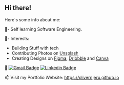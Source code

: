 <!-- Welcome and Intro Section --> 
## Hi there! <!--<img src="https://raw.githubusercontent.com/MartinHeinz/MartinHeinz/master/wave.gif" width="30px">-->
Here's some info about me:

<!-- Info about me -->
🌱- Self learning Software Engineering.

<!-- 🔭 Current projects:
<ul>
  <li><a href="https://olivernjeru.github.io">Portfolio Website</a></li>
  <li>E-Commerce Merch Website</li>
</ul> -->

🔭- Interests:
<ul>
  <li>Building Stuff with tech</li>
  <li>Contributing Photos on <a href="https://unsplash.com/@olivernjeru">Unsplash</a></li>
   <li>Creating Designs on <a href="https://figma.com/@olivernjeru">Figma</a>, <a href="https://dribbble.com/@olivernjeru">Dribbble</a> and <a href="https://canva.com/@olivernjeru">Canva</a></li>
 </ul>
 
 <!-- # 🔧 Techology and Tools
||Skills|
|-|-|
| Programming Languages|<img src="https://img.shields.io/badge/python%20-%2314354C.svg?&style=for-the-badge&logo=python&logoColor=white"/> <img src="https://img.shields.io/badge/javascript%20-%23323330.svg?&style=for-the-badge&logo=javascript&logoColor=%23F7DF1E"/> <img src="https://img.shields.io/badge/Java%20-%23F37626.svg?&style=for-the-badge&logo=java&logoColor=white"/>|
| Framework|<img src="https://img.shields.io/badge/vue.js%20-%2320232a.svg?&style=for-the-badge&logo=vue.js&logoColor=%2361DAFB"/> <img src="https://img.shields.io/badge/Node.js%20-%339933.svg?&style=for-the-badge&logo=gnu-bash&logoColor=white"/>|
| Database|<img src ="https://img.shields.io/badge/django-%2307405e.svg?&style=for-the-badge&logo=django&logoColor=white"/>
| DevOps|<img src="https://img.shields.io/badge/Git-F05032?style=for-the-badge&logo=git&logoColor=white"/>|
| IDE|<img src="https://img.shields.io/badge/Visual_Studio_Code-0078D4?style=for-the-badge&logo=visual%20studio%20code&logoColor=white"/>|
<!-- | Design|<img src="https://img.shields.io/badge/figma%20-%23F24E1E.svg?&style=for-the-badge&logo=figma&logoColor=white"/> <img src="https://img.shields.io/badge/adobe%20illustrator%20-%23FF9A00.svg?&style=for-the-badge&logo=adobe%20illustrator&logoColor=white"/> <img src="https://img.shields.io/badge/adobe%20photoshop%20-%2331A8FF.svg?&style=for-the-badge&logo=adobe%20photoshop&logoColor=white"/>| -->
 
 <!--   GitHub stats graph -->
<!--### 📈 GitHub Activity Graph:
![Asmit's GitHub activity graph](https://activity-graph.herokuapp.com/graph?username=olivernjiru&hide_border=true&theme=redical)

 # 📈 Github Stats
![Oliver's GitHub stats](https://github-readme-stats.vercel.app/api?username=olivernjiru&theme=radical&show_icons=true)

<img src="https://github-readme-streak-stats.herokuapp.com/?user=olivernjiru"></img>

<!-- Wakatime Stats -->
<!-- <a href="https://github.com/olivernjiru"> -->
  <!--<img align="center" src="https://github-readme-stats.vercel.app/api/wakatime?username=olivernjiru&theme=radical&v=2" />
<!-- </a><br/><br/> -->

<!--![Oliver's github stats](https://github-readme-stats.vercel.app/api/top-langs/?username=olivernjiru&theme=radical&layout=compact)-->

💬 [![Gmail Badge](https://img.shields.io/badge/-onjeru@usiu.ac.ke-d14836?style=flat-square&logo=Gmail&logoColor=white&link=mailto:onjeru@usiu.ac.ke)](mailto:olivernjiru@gmail.com)
   [![Linkedin Badge](https://img.shields.io/badge/-olivernjiru-blue?style=flat-square&logo=Linkedin&logoColor=white&link=https://www.linkedin.com/in/olivernjiru/)](https://www.linkedin.com/in/olivernjiru/)
   <!--[![twitter](https://img.shields.io/twitter/follow/olivernjeru?label=followers&logo=twitter&color=%23007ec6&style=plastic)](https://twitter.com/olivernjeru)   [![github](https://img.shields.io/github/followers/olivernjiru?logo=github&style=plastic)](https://github.com/olivernjiru?tab=followers)-->

📫 Visit my Portfolio Website: https://olivernjeru.github.io

<!-- [![wakatime](https://wakatime.com/badge/user/646be635-77c4-4954-8b75-1fb37118822a.svg)](https://wakatime.com/@646be635-77c4-4954-8b75-1fb37118822a)    <!--![Profile views](https://gpvc.arturio.dev/olivernjiru)   <img src="https://img.shields.io/github/forks/olivernjiru/github-profile-readme-generator?style=flat-square" alt="github-profile-readme-generator forks"/>    <img src="https://img.shields.io/github/stars/olivernjiru/github-profile-readme-generator?style=flat-square" alt="github-profile-readme-generator stars"/>    <img src="https://img.shields.io/github/issues/olivernjiru/github-profile-readme-generator?style=flat-square" alt="github-profile-readme-generator issues"/>    <img src="https://img.shields.io/github/issues-pr/olivernjiru/github-profile-readme-generator?style=flat-square" alt="github-profile-readme-generator pull-requests"/>-->

<!--![visitors](https://visitor-badge.glitch.me/badge?page_id=olivernjiru)-->  





<!--
**olivernjiru/olivernjiru** is a ✨ _special_ ✨ repository because its `README.md` (this file) appears on your GitHub profile.

Here are some ideas to get you started:

- 🔭 I’m currently working on building my Web Apps Development knowledge
- 🌱 I’m currently learning Machine Learning
- 👯 I’m looking to collaborate on ...
- 🤔 I’m looking for help with Web App Development
- 💬 Ask me about ...
- 📫 How to reach me: ...
- 😄 Pronouns: ...
- ⚡ Fun fact: ...
-->
